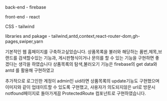 back-end - firebase

front-end - react

CSS - tailwind

libraries and pakage - tailwind,antd,context,react-router-dom,gh-pages,swiper,yarn

기본적인 웹 홈페이지를 구축하고싶었습니다. 상품목록을 불러와 해당하는 품번,제목,브랜드를 검색할수있는 기능과,
게시판형식이거나 문의를 할 수 있는 기능을 구현하면 좋겠다는 생각을 하였습니다
상품목록의 탐색,불러오기 기능은 firebase의 get data와 antd 를 활용해 구현하였고 

추가적으로  로그인한 계정이 admin인 uid라면 상품목록의 update기능도 구현했으며 이미지와 같이 업데이트할 수 있도록 구현했고,
사용자가 의도되지않은 url로 방문시 notfound페이지로 돌아가게끔 ProtectedRoute 컴포넌트로 구현하였습니다.






